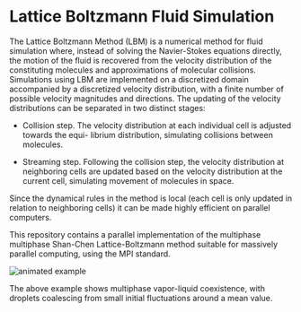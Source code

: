 # Lattice Boltzmann Fluid Simulation

The Lattice Boltzmann Method (LBM) is a numerical method for fluid simulation where, instead of solving the Navier-Stokes equations directly, the motion of the fluid is recovered from the velocity distribution of the constituting molecules and approximations of molecular collisions.
Simulations using LBM are implemented on a discretized domain accompanied by a discretized velocity distribution, with a finite number of possible velocity magnitudes and directions. The updating of the velocity distributions can be separated in two distinct stages:

* Collision step. The velocity distribution at each individual cell is adjusted towards the equi- librium distribution, simulating collisions between molecules.

* Streaming step. Following the collision step, the velocity distribution at neighboring cells are updated based on the velocity distribution at the current cell, simulating movement of molecules in space.

Since the dynamical rules in the method is local (each cell is only updated in relation to neighboring cells) it can be made highly efficient on parallel computers.

This repository contains a parallel implementation of the multiphase multiphase Shan-Chen Lattice-Boltzmann method suitable for massively parallel computing, using the MPI standard.

![animated example](https://github.com/Haspaker/parallel-lattice-boltzmann-simulation/blob/main/example.gif?raw=true)

The above example shows multiphase vapor-liquid coexistence, with droplets coalescing from small initial fluctuations around a mean value.